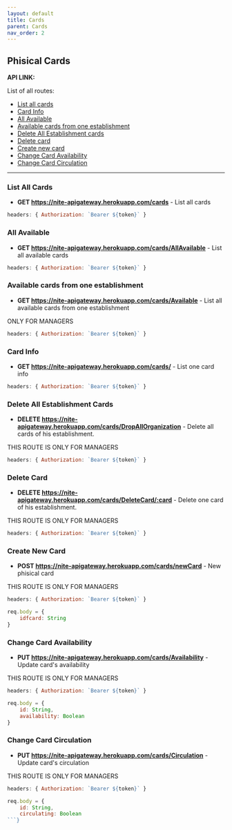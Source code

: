 ```yaml
---
layout: default
title: Cards
parent: Cards
nav_order: 2
---
```

## Phisical Cards

**API LINK:**

List of all routes:
* [List all cards](#-List-All-Cards)
* [Card Info](#Card-Info)
* [All Available](#All-Available)
* [Available cards from one establishment](#Available-cards-from-one-establishment)
* [Delete All Establishment cards](#Delete-All-Establishment-Cards)
* [Delete card](#Delete-Card)
* [Create new card](#Create-New-Card)
* [Change Card Availability](#Change-Card-Availability)
* [Change Card Circulation](#Change-Card-Circulation)



____

### List All Cards
* **GET https://nite-apigateway.herokuapp.com/cards** - List all cards
```js
headers: { Authorization: `Bearer ${token}` }
``` 


### All Available
* **GET https://nite-apigateway.herokuapp.com/cards/AllAvailable** - List all available cards
```js
headers: { Authorization: `Bearer ${token}` }
``` 

### Available cards from one establishment 
* **GET https://nite-apigateway.herokuapp.com/cards/Available** - List all available cards from one establishment

ONLY FOR MANAGERS

```js
headers: { Authorization: `Bearer ${token}` }
``` 

### Card Info
* **GET https://nite-apigateway.herokuapp.com/cards/** - List one card info
```js
headers: { Authorization: `Bearer ${token}` }
``` 

### Delete All Establishment Cards
* **DELETE https://nite-apigateway.herokuapp.com/cards/DropAllOrganization** - Delete all cards of his establishment.

THIS ROUTE IS ONLY FOR MANAGERS

```js
headers: { Authorization: `Bearer ${token}` }
``` 

### Delete Card
* **DELETE https://nite-apigateway.herokuapp.com/cards/DeleteCard/:card** - Delete one card of his establishment.

THIS ROUTE IS ONLY FOR MANAGERS

```js
headers: { Authorization: `Bearer ${token}` }
``` 

### Create New Card
* **POST https://nite-apigateway.herokuapp.com/cards/newCard** - New phisical card

THIS ROUTE IS ONLY FOR MANAGERS

```js
headers: { Authorization: `Bearer ${token}` }
``` 

```js
req.body = {
    idfcard: String
}
```

### Change Card Availability
* **PUT https://nite-apigateway.herokuapp.com/cards/Availability** - Update card's availability

THIS ROUTE IS ONLY FOR MANAGERS

```js
headers: { Authorization: `Bearer ${token}` }
``` 

```js
req.body = {
    id: String,
    availability: Boolean
}
```

### Change Card Circulation
* **PUT https://nite-apigateway.herokuapp.com/cards/Circulation** - Update card's circulation

THIS ROUTE IS ONLY FOR MANAGERS

```js
headers: { Authorization: `Bearer ${token}` }
``` 

```js
req.body = {
    id: String,
    circulating: Boolean
```}
